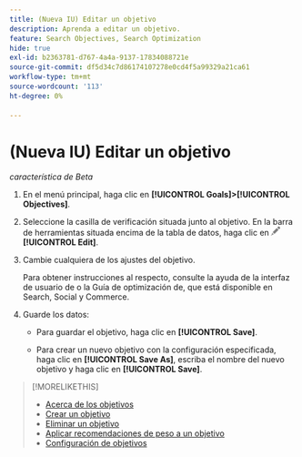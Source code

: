 ```yaml
---
title: (Nueva IU) Editar un objetivo
description: Aprenda a editar un objetivo.
feature: Search Objectives, Search Optimization
hide: true
exl-id: b2363781-d767-4a4a-9137-17834088721e
source-git-commit: df5d34c7d86174107278e0cd4f5a99329a21ca61
workflow-type: tm+mt
source-wordcount: '113'
ht-degree: 0%

---
```


# (Nueva IU) Editar un objetivo

*característica de Beta*

1. En el menú principal, haga clic en **[!UICONTROL Goals]>[!UICONTROL Objectives]**.

1. Seleccione la casilla de verificación situada junto al objetivo. En la barra de herramientas situada encima de la tabla de datos, haga clic en ![Editar](/help/search-social-commerce/assets/edit.png "Editar") **[!UICONTROL Edit]**.

1. Cambie cualquiera de los ajustes del objetivo.

   Para obtener instrucciones al respecto, consulte la ayuda de la interfaz de usuario de o la Guía de optimización de, que está disponible en Search, Social y Commerce.

1. Guarde los datos:

   * Para guardar el objetivo, haga clic en **[!UICONTROL Save]**.

   * Para crear un nuevo objetivo con la configuración especificada, haga clic en **[!UICONTROL Save As]**, escriba el nombre del nuevo objetivo y haga clic en **[!UICONTROL Save]**.

>[!MORELIKETHIS]
>
>* [Acerca de los objetivos](objective-about.md)
>* [Crear un objetivo](objective-create.md)
>* [Eliminar un objetivo](objective-delete.md)
>* [Aplicar recomendaciones de peso a un objetivo](objective-apply-weight-recommendations.md)
>* [Configuración de objetivos](objective-settings.md)
